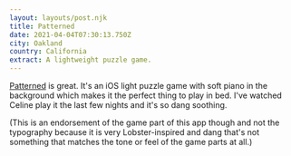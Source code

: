 ```yaml
---
layout: layouts/post.njk
title: Patterned
date: 2021-04-04T07:30:13.750Z
city: Oakland
country: California
extract: A lightweight puzzle game.
---
```


[Patterned](https://apps.apple.com/us/app/patterned/id1451427298) is great. It's an iOS light puzzle game with soft piano in the background which makes it the perfect thing to play in bed. I've watched Celine play it the last few nights and it's so dang soothing.

(This is an endorsement of the game part of this app though and not the typography because it is very Lobster-inspired and dang that's not something that matches the tone or feel of the game parts at all.)
